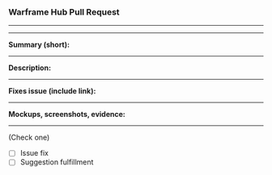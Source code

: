 ### Warframe Hub Pull Request
---
---

**Summary (short):**

---
**Description:**

---
**Fixes issue (include link):**

---
**Mockups, screenshots, evidence:**

---

(Check one)
- [ ] Issue fix
- [ ] Suggestion fulfillment
